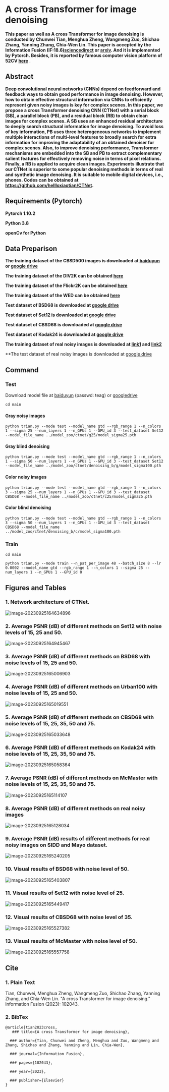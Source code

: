 # A cross Transformer for image denoising
**This paper as well as A cross Transformer for image denoising is conducted by Chunwei Tian, Menghua Zheng, Wangmeng Zuo, Shichao Zhang, Yanning Zhang, Chia-Wen Lin. This  paper is accepted by the Information Fusion (IF:18.6)[sciencedirect](https://www.sciencedirect.com/science/article/abs/pii/S1566253523003597) or [arxiv](https://arxiv.org/pdf/2310.10408.pdf). And it is implemented by Pytorch. Besides, it is reported by famous computer vision platform of 52CV [here](https://mp.weixin.qq.com/s/NdSoiYdi9llJBnLGMx2G4w)** .

## Abstract

**Deep convolutional neural networks (CNNs) depend on feedforward and feedback ways to obtain good performance in image denoising. However, how to obtain effective structural information via CNNs to efficiently represent given noisy images is key for complex scenes. In this paper, we propose a cross Transformer denoising CNN (CTNet) with a serial block (SB), a parallel block (PB), and a residual block (RB) to obtain clean images for complex scenes. A SB uses an enhanced residual architecture to deeply search structural information for image denoising. To avoid loss of key information, PB uses three heterogeneous networks to implement multiple interactions of multi-level features to broadly search for extra information for improving the adaptability of an obtained denoiser for complex scenes. Also, to improve denoising performance, Transformer mechanisms are embedded into the SB and PB to extract complementary salient features for effectively removing noise in terms of pixel relations. Finally, a RB is applied to acquire clean images. Experiments illustrate that our CTNet is superior to some popular denoising methods in terms of real and synthetic image denoising. It is suitable to mobile digital devices, i.e., phones. Codes can be obtained at https://github.com/hellloxiaotian/CTNet.**

## Requirements (Pytorch)

**Pytorch 1.10.2**

**Python 3.8**

**openCv for Python**

## Data Preparison

**The training dataset of the CBSD500 images is downloaded at [baiduyun](https://pan.baidu.com/s/1ou2mK5JUh-K8iMu8-DMcMw) or [google drive](https://drive.google.com/open?id=1S1_QrP-fIXeFl5hYY193lr07KyZV8X8r)**

**The training dataset of the DIV2K can be obtained [here](https://data.vision.ee.ethz.ch/cvl/DIV2K/)**

**The training dataset of the Flickr2K can be obtained [here](http://cv.snu.ac.kr/research/EDSR/Flickr2K.tar)**

**The training dataset of the WED can be obtained [here](https://ece.uwaterloo.ca/~k29ma/exploration/)**

**Test dataset of BSD68 is downloaded at [google drive](https://drive.google.com/file/d/1_fw6EKne--LVnW0mo68RrIY-j6BKPdSp/view?usp=sharing)**

**Test dataset of Set12 is downloaded at [google drive](https://drive.google.com/file/d/1cpQwFpNv1MXsM5bJkIumYfww8EPtlkWf/view?usp=sharing)**

**Test dataset of CBSD68 is downloaded at [google drive](https://drive.google.com/file/d/1lxXQ_buMll_JVWxKpk5fp0jduW5F_MHe/view?usp=sharing)**

**Test dataset of Kodak24 is downloaded at [google drive](https://drive.google.com/file/d/1F4_mv4oTXhiG-zyG9DI4OO05KqvEKhs9/view?usp=sharing)**

**The training dataset of real noisy images is downloaded at [link1](https://drive.google.com/file/d/1IYkR4zi76p7O5OCevC11VaQeKx0r1GyT/view?usp=sharing) and [link2](https://drive.google.com/file/d/19MA-Rgfc89sW9GJHpj_QedFyo-uoS8o7/view?usp=sharing)**

**The test dataset of real noisy images is downloaded at [google drive](https://drive.google.com/file/d/17DE-SV85Slu2foC0F0Ftob5VmRrHWI2h/view?usp=sharing)



## Command

### Test

Download model file at [baiduyun](https://pan.baidu.com/s/17wrNyBkOoEzMZCs7kDxD6Q) (passwd: teag) or [googledrive](https://drive.google.com/drive/folders/1Pv7jitMs78wqRxuKBVShjfVI2bOTaiTO?usp=sharing)

`cd main`

#### Gray noisy images

`python trian.py --mode test --model_name gtd --rgb_range 1 --n_colors 1 --sigma 25 --num_layers 1 --n_GPUs 1 --GPU_id 3 --test_dataset Set12 --model_file_name ../model_zoo/ctnet/g25/model_sigma25.pth`

#### Gray blind denoising

`python trian.py --mode test --model_name gtd --rgb_range 1 --n_colors 1 --sigma 50 --num_layers 1 --n_GPUs 1 --GPU_id 3 --test_dataset Set12 --model_file_name ../model_zoo/ctnet/denoising_b/g/model_sigma100.pth`

#### Color noisy images

`python trian.py --mode test --model_name gtd --rgb_range 1 --n_colors 3 --sigma 25 --num_layers 1 --n_GPUs 1 --GPU_id 3 --test_dataset CBSD68 --model_file_name ../model_zoo/ctnet/c25/model_sigma25.pth`

#### Color blind denoising

`python trian.py --mode test --model_name gtd --rgb_range 1 --n_colors 3 --sigma 50 --num_layers 1 --n_GPUs 1 --GPU_id 3 --test_dataset CBSD68 --model_file_name ../model_zoo/ctnet/denoising_b/c/model_sigma100.pth`

### Train

`cd main`

`python trian.py --mode train --n_pat_per_image 48 --batch_size 8 --lr 0.0002 --model_name gtd --rgb_range 1 --n_colors 1 --sigma 25 --num_layers 1 --n_GPUs 1 --GPU_id 0`


## Figures and Tables
### 1. Network architecture of CTNet.

![image-20230925164634896](assets/image-20230925164634896.png)

### 2. Average PSNR (dB) of different methods on Set12 with noise levels of 15, 25 and 50.

![image-20230925164945467](assets/image-20230925164945467.png)

### 3. Average PSNR (dB) of different methods on BSD68 with noise levels of 15, 25 and 50.

![image-20230925165006903](assets/image-20230925165006903.png)

### 4. Average PSNR (dB) of different methods on Urban100 with noise levels of 15, 25 and 50.

![image-20230925165019551](assets/image-20230925165019551.png)

### 5. Average PSNR (dB) of different methods on CBSD68 with noise levels of 15, 25, 35, 50 and 75.

![image-20230925165033648](assets/image-20230925165033648.png)

### 6. Average PSNR (dB) of different methods on Kodak24 with noise levels of 15, 25, 35, 50 and 75.

![image-20230925165058364](assets/image-20230925165058364.png)

### 7. Average PSNR (dB) of different methods on McMaster with noise levels of 15, 25, 35, 50 and 75.

![image-20230925165114107](assets/image-20230925165114107.png)

### 8. Average PSNR (dB) of different methods on real noisy images

![image-20230925165128034](assets/image-20230925165128034.png)

### 9. Average PSNR (dB) results of different methods for real noisy images on SIDD and Mayo dataset.

![image-20230925165240205](assets/image-20230925165240205.png)

### 10. Visual results of BSD68 with noise level of 50. 

![image-20230925165403807](assets/image-20230925165403807.png)

### 11. Visual results of Set12 with noise level of 25. 

![image-20230925165449417](assets/image-20230925165449417.png)

### 12. Visual results of CBSD68 with noise level of 35. 

![image-20230925165527382](assets/image-20230925165527382.png)

### 13. Visual results of McMaster with noise level of 50. 

![image-20230925165557758](assets/image-20230925165557758.png)

## Cite

### 1. Plain Text 
Tian, Chunwei, Menghua Zheng, Wangmeng Zuo, Shichao Zhang, Yanning Zhang, and Chia-Wen Lin. "A cross Transformer for image denoising." Information Fusion (2023): 102043.

### 2. BibTex
```
@article{tian2023cross,
   ### title={A cross Transformer for image denoising},
  
  ### author={Tian, Chunwei and Zheng, Menghua and Zuo, Wangmeng and Zhang, Shichao and Zhang, Yanning and Lin, Chia-Wen},
  
  ### journal={Information Fusion},
  
  ### pages={102043},
  
  ### year={2023},
  
  ### publisher={Elsevier}
}
```

